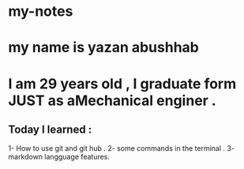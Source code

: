 # my-notes
# my name is yazan abushhab 
# I am 29 years old , I graduate form JUST as aMechanical enginer .

## Today I learned :
1- How to use git and git hub .
2- some commands in the terminal .
3- markdown langguage features.
